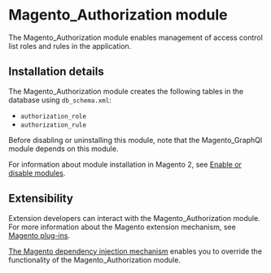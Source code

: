 # Magento_Authorization module

The Magento_Authorization module enables management of access control list roles and rules in the application.

## Installation details

The Magento_Authorization module creates the following tables in the database using `db_schema.xml`:

- `authorization_role`
- `authorization_rule`

Before disabling or uninstalling this module, note that the Magento_GraphQl module depends on this module.

For information about module installation in Magento 2, see [Enable or disable modules](https://experienceleague.adobe.com/docs/commerce-operations/installation-guide/tutorials/manage-modules.html).

## Extensibility

Extension developers can interact with the Magento_Authorization module. For more information about the Magento extension mechanism, see [Magento plug-ins](https://developer.adobe.com/commerce/php/development/components/plugins/).

[The Magento dependency injection mechanism](https://developer.adobe.com/commerce/php/development/components/dependency-injection/) enables you to override the functionality of the Magento_Authorization module.
